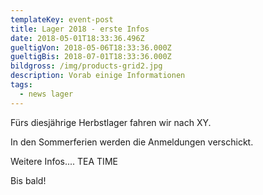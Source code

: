 ```yaml
---
templateKey: event-post
title: Lager 2018 - erste Infos
date: 2018-05-01T18:33:36.496Z
gueltigVon: 2018-05-06T18:33:36.000Z
gueltigBis: 2018-07-01T18:33:36.000Z
bildgross: /img/products-grid2.jpg
description: Vorab einige Informationen
tags:
  - news lager
---
```

Fürs diesjährige Herbstlager fahren wir nach XY.

In den Sommerferien werden die Anmeldungen verschickt.

Weitere Infos.... TEA TIME

Bis bald!
